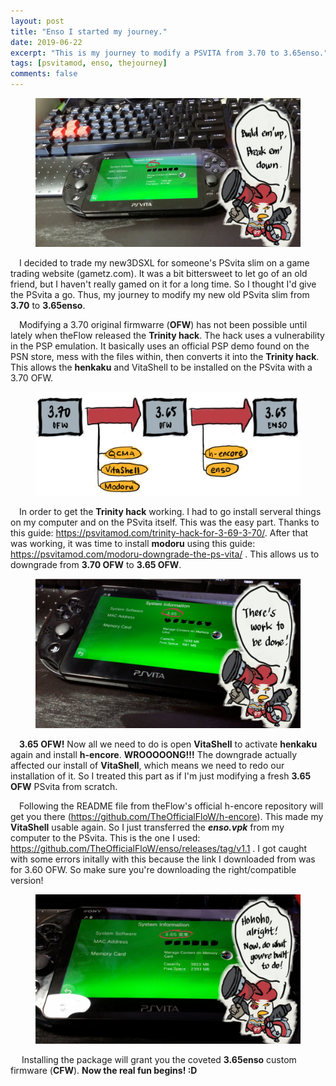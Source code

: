 ```yaml
---
layout: post
title: "Enso I started my journey."
date: 2019-06-22
excerpt: "This is my journey to modify a PSVITA from 3.70 to 3.65enso."
tags: [psvitamod, enso, thejourney]
comments: false
---
```


<figure>
	<img src="/assets/img/psvitamod1.jpg">
</figure>

&ensp;&ensp;I decided to trade my new3DSXL for someone's PSvita slim on a game trading website (gametz.com). It was a bit bittersweet to let go of an old friend, but I haven't really gamed on it for a long time. So I thought I'd give the PSvita a go. Thus, my journey to modify my new old PSvita slim from <b>3.70</b> to <b>3.65enso</b>.

&ensp;&ensp;Modifying a 3.70 original firmwarre (<b>OFW</b>) has not been possible until lately when theFlow released the <b>Trinity hack</b>. The hack uses a vulnerability in the PSP emulation. It basically uses an official PSP demo found on the PSN store, mess with the files within, then converts it into the <b>Trinity hack</b>. This allows the <b>henkaku</b> and VitaShell to be installed on the PSvita with a 3.70 OFW.

<figure>
	<img src="/assets/img/enso_journey.jpg">
</figure>

&ensp;&ensp;In order to get the <b>Trinity hack</b> working. I had to go install serveral things on my computer and on the PSvita itself. This was the easy part. Thanks to this guide: <a href="https://psvitamod.com/trinity-hack-for-3-69-3-70/">https://psvitamod.com/trinity-hack-for-3-69-3-70/</a>. After that was working, it was time to install <b>modoru</b> using this guide: https://psvitamod.com/modoru-downgrade-the-ps-vita/ . This allows us to downgrade from <b>3.70 OFW</b> to <b>3.65 OFW</b>.

<figure>
	<img src="/assets/img/psvitamod2.jpg">
</figure>

&ensp;&ensp;<b>3.65 OFW!</b> Now all we need to do is open <b>VitaShell</b> to activate <b>henkaku</b> again and install <b>h-encore</b>. <b>WROOOOONG!!!</b> The downgrade actually affected our install of <b>VitaShell</b>, which means we need to redo our installation of it. So I treated this part as if I'm just modifying a fresh <b>3.65 OFW</b> PSvita from scratch.

&ensp;&ensp;Following the README file from theFlow's official h-encore repository will get you there (https://github.com/TheOfficialFloW/h-encore). This made my <b>VitaShell</b> usable again. So I just transferred the <i><b>enso.vpk</b></i> from my computer to the PSvita. This is the one I used: https://github.com/TheOfficialFloW/enso/releases/tag/v1.1 . I got caught with some errors initally with this because the link I downloaded from was for </b>3.60 OFW</b>. So make sure you're downloading the right/compatible version!

<figure>
	<img src="/assets/img/psvitamod3.jpg">
</figure>

&ensp;&ensp; Installing the package will grant you the coveted <b>3.65enso</b> custom firmware (<b>CFW</b>). <b>Now the real fun begins! :D</b>
